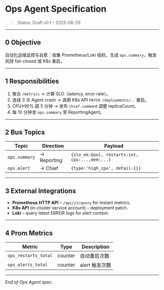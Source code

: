 # Ops Agent Specification

> Status: Draft v0.1 – 2025-06-29  

---

## 0  Objective

自动化运维监控与自愈：收集 Prometheus/Loki 指标，生成 `ops.summary`，触发风控 fail-closed 或 K8s 重启。

---

## 1  Responsibilities

1. 聚合 `/metrics` → 计算 SLO（latency, error rate）。  
2. 连续 3 次 Agent crash → 调用 K8s API `PATCH /deployments/..` 重启。  
3. CPU≥90% 超 5 分钟 → 发布 `chief.command` 调整 replicaCount。  
4. 每 10 分钟发 `ops.summary` 至 ReportingAgent。

---

## 2  Bus Topics

| Topic | Direction | Payload |
|-------|-----------|---------|
| `ops.summary` | → Reporting | `{slo_ok:bool, restarts:int, cpu:...,mem:...}` |
| `ops.alert`   | → Chief | `{type:'high_cpu', detail:{}}` |

---

## 3  External Integrations

* **Prometheus HTTP API** – `/api/v1/query` for instant metrics.  
* **K8s API** (in-cluster service account) – deployment patch.  
* **Loki** – query latest ERROR logs for alert context.

---

## 4  Prom Metrics

| Metric | Type | Description |
|--------|------|-------------|
| `ops_restarts_total` | counter | 自动重启次数 |
| `ops_alerts_total` | counter | alert 触发次数 |

---

*End of Ops Agent spec.* 